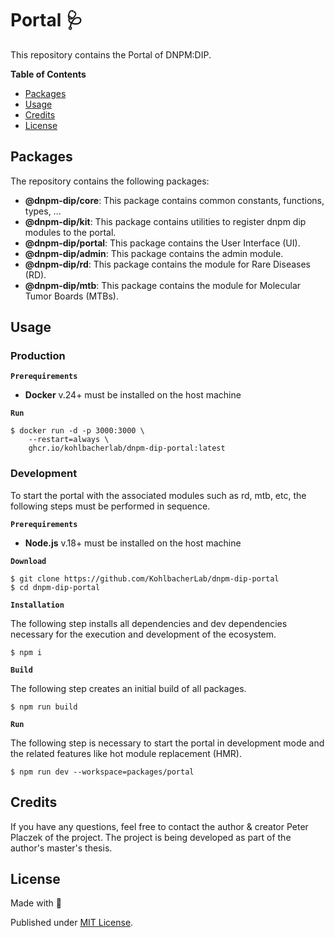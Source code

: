 # Portal 🩺

This repository contains the Portal of DNPM:DIP.

**Table of Contents**

- [Packages](#packages)
- [Usage](#usage)
- [Credits](#credits)
- [License](#license)


## Packages

The repository contains the following packages:

- **@dnpm-dip/core**: This package contains common constants, functions, types, ...
- **@dnpm-dip/kit**: This package contains utilities to register dnpm dip modules to the portal.
- **@dnpm-dip/portal**: This package contains the User Interface (UI).
- **@dnpm-dip/admin**: This package contains the admin module.
- **@dnpm-dip/rd**: This package contains the module for Rare Diseases (RD).
- **@dnpm-dip/mtb**: This package contains the module for Molecular Tumor Boards (MTBs).

## Usage

### Production

**`Prerequirements`**

- **Docker** v.24+ must be installed on the host machine

**`Run`**

```shell
$ docker run -d -p 3000:3000 \
    --restart=always \
    ghcr.io/kohlbacherlab/dnpm-dip-portal:latest
```

### Development 
To start the portal with the associated modules such as rd, mtb, etc, the following steps must be performed in sequence.

**`Prerequirements`**

- **Node.js** v.18+ must be installed on the host machine

**`Download`**

```shell
$ git clone https://github.com/KohlbacherLab/dnpm-dip-portal
$ cd dnpm-dip-portal
```

**`Installation`** 

The following step installs all dependencies and dev dependencies necessary for the execution and development of the ecosystem.

```shell
$ npm i
```

**`Build`**

The following step creates an initial build of all packages.

```shell
$ npm run build
```

**`Run`**

The following step is necessary to start the portal in development mode 
and the related features like hot module replacement (HMR).

```shell
$ npm run dev --workspace=packages/portal
```

## Credits

If you have any questions, feel free to contact the author & creator Peter Placzek of the project.
The project is being developed as part of the author's master's thesis.

## License

Made with 💚

Published under [MIT License](./LICENSE).


